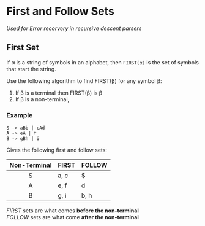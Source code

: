 # First and Follow Sets 
*Used for Error recorvery in recursive descent parsers*

## First Set 
If α is a string of symbols in an alphabet, then `FIRST(α)` is the set of symbols that start the string. 

Use the following algorithm to find FIRST(β) for any symbol β:   
1. If β is a terminal then FIRST(β) is β
2. If β is a non-terminal, 


### Example 
`S -> aBb | cAd`   
`A -> eA | f`   
`B -> gBh | i`   

Gives the following first and follow sets:   

|Non-Terminal| FIRST | FOLLOW | 
|:-:|-------|-------|
|S| a, c  | $     |
|A| e, f  | d | 
|B| g, i  | b, h |

*FIRST* sets are what comes **before the non-terminal**  
*FOLLOW* sets are what come **after the non-terminal**   

## 

